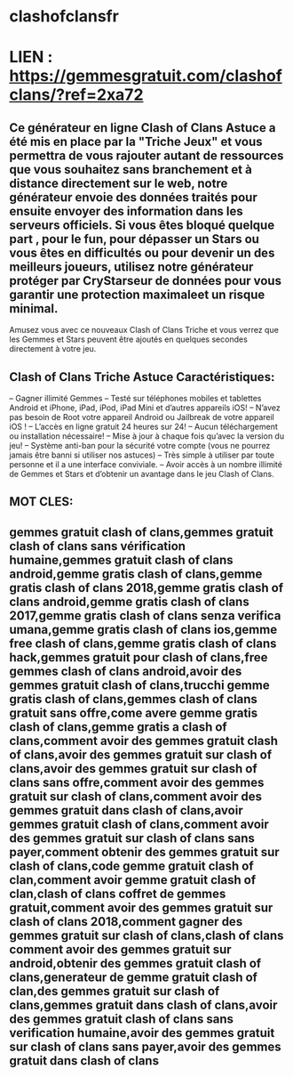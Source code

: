 # clashofclansfr
# LIEN : https://gemmesgratuit.com/clashofclans/?ref=2xa72

## Ce générateur en ligne Clash of Clans Astuce a été mis en place par la "Triche Jeux" et vous permettra de vous rajouter autant de ressources que vous souhaitez sans branchement et à distance directement sur le web, notre générateur envoie des données traités pour ensuite envoyer des information dans les serveurs officiels. Si vous êtes bloqué quelque part , pour le fun, pour dépasser un Stars ou vous êtes en difficultés ou pour devenir un des meilleurs joueurs, utilisez notre générateur protéger par CryStarseur de données pour vous garantir une protection maximaleet un risque minimal.
Amusez vous avec ce nouveaux Clash of Clans Triche et vous verrez que les Gemmes et Stars peuvent être ajoutés en quelques secondes directement à votre jeu.

## Clash of Clans Triche Astuce Caractéristiques:

– Gagner illimité Gemmes
– Testé sur téléphones mobiles et tablettes Android et iPhone, iPad, iPod, iPad Mini et d’autres appareils iOS!
– N’avez pas besoin de Root votre appareil Android ou Jailbreak de votre appareil iOS !
– L’accès en ligne gratuit 24 heures sur 24!
– Aucun téléchargement ou installation nécessaire!
– Mise à jour à chaque fois qu’avec la version du jeu!
– Système anti-ban pour la sécurité votre compte (vous ne pourrez jamais être banni si utiliser nos astuces)
– Très simple à utiliser par toute personne et il a une interface conviviale.
– Avoir accès à un nombre illimité de Gemmes et Stars et d’obtenir un avantage dans le jeu Clash of Clans.

## MOT CLES:

## gemmes gratuit clash of clans,gemmes gratuit clash of clans sans vérification humaine,gemmes gratuit clash of clans android,gemme gratis clash of clans,gemme gratis clash of clans 2018,gemme gratis clash of clans android,gemme gratis clash of clans 2017,gemme gratis clash of clans senza verifica umana,gemme gratis clash of clans ios,gemme free clash of clans,gemme gratis clash of clans hack,gemmes gratuit pour clash of clans,free gemmes clash of clans android,avoir des gemmes gratuit clash of clans,trucchi gemme gratis clash of clans,gemmes clash of clans gratuit sans offre,come avere gemme gratis clash of clans,gemme gratis a clash of clans,comment avoir des gemmes gratuit clash of clans,avoir des gemmes gratuit sur clash of clans,avoir des gemmes gratuit sur clash of clans sans offre,comment avoir des gemmes gratuit sur clash of clans,comment avoir des gemmes gratuit dans clash of clans,avoir gemmes gratuit clash of clans,comment avoir des gemmes gratuit sur clash of clans sans payer,comment obtenir des gemmes gratuit sur clash of clans,code gemme gratuit clash of clan,comment avoir gemme gratuit clash of clan,clash of clans coffret de gemmes gratuit,comment avoir des gemmes gratuit sur clash of clans 2018,comment gagner des gemmes gratuit sur clash of clans,clash of clans comment avoir des gemmes gratuit sur android,obtenir des gemmes gratuit clash of clans,generateur de gemme gratuit clash of clan,des gemmes gratuit sur clash of clans,gemmes gratuit dans clash of clans,avoir des gemmes gratuit clash of clans sans verification humaine,avoir des gemmes gratuit sur clash of clans sans payer,avoir des gemmes gratuit dans clash of clans
